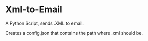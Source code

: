 # Xml-to-Email
A Python Script, sends .XML to email.

Creates a config.json that contains the path where .xml should be.
